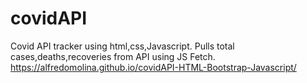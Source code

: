 # covidAPI
Covid API tracker using html,css,Javascript. Pulls total cases,deaths,recoveries from API using JS Fetch. 
https://alfredomolina.github.io/covidAPI-HTML-Bootstrap-Javascript/

